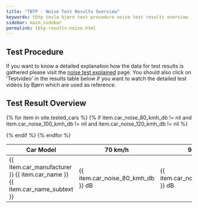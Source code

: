 ```yaml
---
title: "TBTP - Noise Test Results Overview"
keywords: tbtp tesla bjørn test procedure noise test results overview
sidebar: main_sidebar
permalink: tbtp-results-noise.html
---
```


## Test Procedure
If you want to know a detailed explanation how the data for test results is gathered please visit the [noise test explained](tbtp_explained_noise-test.html) page. You should also click on 'Testvideo' in the results table below if you want to watch the detailed test videos by Bjørn which are used as reference.

## Test Result Overview
<table style="width: 100%;" id="data_table">
<colgroup>
<col width="30%" />
<col width="15%" />
<col width="15%" />
<col width="15%" />
<col width="25%" />
</colgroup>
<thead>
<tr class="header">
<th>Car Model</th>
<th>70 km/h</th>
<th>90 km/h</th>
<th>120 km/h</th>
<th>Source</th>
</tr>
</thead>
<tbody>

{% for item in site.tested_cars %}
    {% if item.car_noise_80_kmh_db != nil and item.car_noise_100_kmh_db != nil and item.car_noise_120_kmh_db != nil %}
        <tr>
            <td markdown="span">{{ item.car_manufacturer }} {{ item.car_name }} {{ item.car_name_subtext }}</td>
            <td markdown="span">{{ item.car_noise_80_kmh_db }} dB</td>
            <td markdown="span">{{ item.car_noise_100_kmh_db }} dB</td>
            <td markdown="span">{{ item.car_noise_120_kmh_db }} dB</td>
            <td markdown="span"><a href="{{ item.car_noise_vsource }}" target="_blank">Testvideo</a></td>
        </tr>
    {% endif %}
{% endfor %}

</tbody>
</table>


<script src="https://ajax.googleapis.com/ajax/libs/jqueryui/1.10.3/jquery-ui.min.js"></script>
<script src="https://cdn.datatables.net/1.10.19/js/jquery.dataTables.min.js"></script>
<script>
    $('#data_table').DataTable( {
        paging: false,
        searching: false,
        info: false
    } );
</script> 